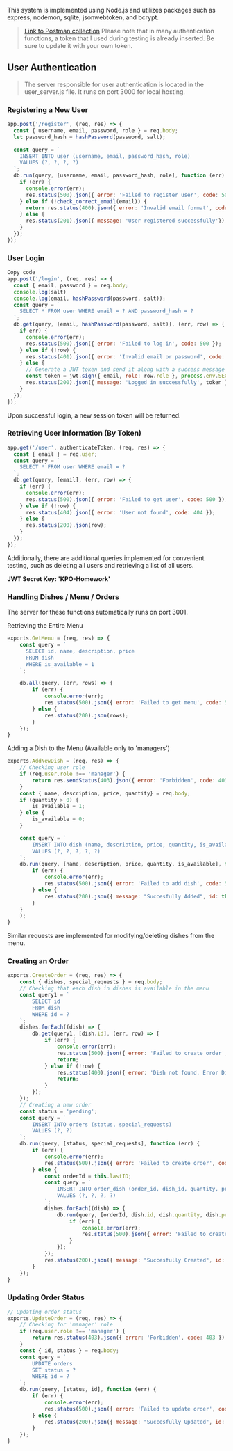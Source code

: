 <p>This system is implemented using Node.js and utilizes packages such as express, nodemon, sqlite, jsonwebtoken, and bcrypt.</p>

> <a href="https://www.postman.com/material-physicist-87201864/workspace/hungry-kitties-dapp/collection/26062559-b69865d5-3468-4880-9155-2aafebf5eda9?action=share&creator=26062559">Link to Postman collection</a> Please note that in many authentication functions, a token that I used during testing is already inserted. Be sure to update it with your own token.

## User Authentication

> The server responsible for user authentication is located in the user_server.js file. It runs on port 3000 for local hosting.

### Registering a New User

``` js 
app.post('/register', (req, res) => {
  const { username, email, password, role } = req.body;
  let password_hash = hashPassword(password, salt);

  const query = `
    INSERT INTO user (username, email, password_hash, role)
    VALUES (?, ?, ?, ?)
  `;
  db.run(query, [username, email, password_hash, role], function (err) {
    if (err) {
      console.error(err);
      res.status(500).json({ error: 'Failed to register user', code: 500 });
    } else if (!check_correct_email(email)) {
      return res.status(400).json({ error: 'Invalid email format', code: 400 });
    } else {
      res.status(201).json({ message: 'User registered successfully'});
    }
  });
});
```
### User Login
``` js
Copy code
app.post('/login', (req, res) => {
  const { email, password } = req.body;
  console.log(salt)
  console.log(email, hashPassword(password, salt));
  const query = `
    SELECT * FROM user WHERE email = ? AND password_hash = ?
  `;
  db.get(query, [email, hashPassword(password, salt)], (err, row) => {
    if err) {
      console.error(err);
      res.status(500).json({ error: 'Failed to log in', code: 500 });
    } else if (!row) {
      res.status(401).json({ error: 'Invalid email or password', code: 401 });
    } else {
      // Generate a JWT token and send it along with a success message
      const token = jwt.sign({ email, role: row.role }, process.env.SECRET_KEY, {expiresIn : '24h'})
      res.status(200).json({ message: 'Logged in successfully', token });
    }
  });
});
```
Upon successful login, a new session token will be returned.

### Retrieving User Information (By Token)
``` js
app.get('/user', authenticateToken, (req, res) => {
  const { email } = req.user;
  const query = `
    SELECT * FROM user WHERE email = ?
  `;
  db.get(query, [email], (err, row) => {
    if (err) {
      console.error(err);
      res.status(500).json({ error: 'Failed to get user', code: 500 });
    } else if (!row) {
      res.status(404).json({ error: 'User not found', code: 404 });
    } else {
      res.status(200).json(row);
    }
  });
});
``` 
Additionally, there are additional queries implemented for convenient testing, such as deleting all users and retrieving a list of all users.

<strong>JWT Secret Key: 'KPO-Homework'</strong>

### Handling Dishes / Menu / Orders
The server for these functions automatically runs on port 3001.

Retrieving the Entire Menu
``` js
exports.GetMenu = (req, res) => {
    const query = `
      SELECT id, name, description, price
      FROM dish
      WHERE is_available = 1
    `;

    db.all(query, (err, rows) => {
        if (err) {
            console.error(err);
            res.status(500).json({ error: 'Failed to get menu', code: 500 });
        } else {
            res.status(200).json(rows);
        }
    });
}
```
Adding a Dish to the Menu (Available only to 'managers')
``` js
exports.AddNewDish = (req, res) => {
    // Checking user role
    if (req.user.role !== 'manager') {
        return res.sendStatus(403).json({ error: 'Forbidden', code: 403 });
    }
    const { name, description, price, quantity} = req.body;
    if (quantity > 0) {
        is_available = 1;
    } else {
        is_available = 0;
    }

    const query = `
        INSERT INTO dish (name, description, price, quantity, is_available)
        VALUES (?, ?, ?, ?, ?)
    `;
    db.run(query, [name, description, price, quantity, is_available], function (err) {
        if (err) {
            console.error(err);
            res.status(500).json({ error: 'Failed to add dish', code: 500 });
        } else {
            res.status(200).json({ message: "Succesfully Added", id: this.lastID });
        }
    }
    );
}
``` 
Similar requests are implemented for modifying/deleting dishes from the menu.

### Creating an Order
``` js
exports.CreateOrder = (req, res) => {
    const { dishes, special_requests } = req.body;
    // Checking that each dish in dishes is available in the menu
    const query1 = `
        SELECT id
        FROM dish
        WHERE id = ?
    `;
    dishes.forEach((dish) => {
        db.get(query1, [dish.id], (err, row) => {
            if (err) {
                console.error(err);
                res.status(500).json({ error: 'Failed to create order', code: 500 });
                return;
            } else if (!row) {
                res.status(400).json({ error: 'Dish not found. Error Dish ID - ' + dish.id, code: 400 });
                return;
            }
        });
    });
    // Creating a new order
    const status = 'pending';
    const query = `
        INSERT INTO orders (status, special_requests)
        VALUES (?, ?)
    `;
    db.run(query, [status, special_requests], function (err) {
        if (err) {
            console.error(err);
            res.status(500).json({ error: 'Failed to create order', code: 500 });
        } else {
            const orderId = this.lastID;
            const query = `
                INSERT INTO order_dish (order_id, dish_id, quantity, price)
                VALUES (?, ?, ?, ?)
            `;
            dishes.forEach((dish) => {
                db.run(query, [orderId, dish.id, dish.quantity, dish.price], (err) => {
                    if (err) {
                        console.error(err);
                        res.status(500).json({ error: 'Failed to create order', code: 500 });
                    }
                });
            });
            res.status(200).json({ message: "Succesfully Created", id: orderId });
        }
    });
}
```

### Updating Order Status
```js
// Updating order status
exports.UpdateOrder = (req, res) => {
    // Checking for 'manager' role
    if (req.user.role !== 'manager') {
        return res.status(403).json({ error: 'Forbidden', code: 403 });
    }
    const { id, status } = req.body;
    const query = `
        UPDATE orders
        SET status = ?
        WHERE id = ?
    `;
    db.run(query, [status, id], function (err) {
        if (err) {
            console.error(err);
            res.status(500).json({ error: 'Failed to update order', code: 500 });
        } else {
            res.status(200).json({ message: "Succesfully Updated", id: id });
        }
    });
}
```
